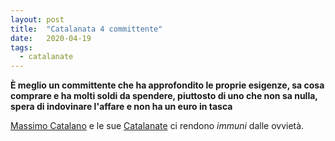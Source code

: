```yaml
---
layout: post
title:  "Catalanata 4 committente"
date:   2020-04-19
tags:
  - catalanate
---
```


**È meglio un committente che ha approfondito le proprie esigenze, sa cosa comprare e ha molti soldi da spendere, piuttosto di uno che non sa nulla, spera di indovinare l'affare e non ha un euro in tasca**

[Massimo Catalano](https://it.wikipedia.org/wiki/Massimo_Catalano) e le sue [Catalanate](https://youtu.be/JGpSoU66kQU) ci rendono *immuni* dalle ovvietà.
